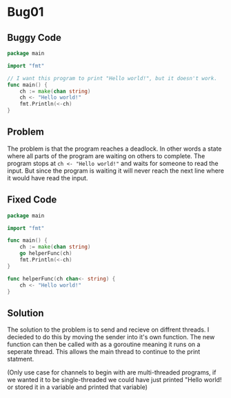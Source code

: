 # Bug01
## Buggy Code

```go
package main

import "fmt"

// I want this program to print "Hello world!", but it doesn't work.
func main() {
	ch := make(chan string)
	ch <- "Hello world!"
	fmt.Println(<-ch)
}
```
## Problem

The problem is that the program reaches a deadlock. In other words a state where all parts of the program are waiting on others to complete. The program stops at `ch <- "Hello world!"` and waits for someone to read the input. But since the program is waiting it will never reach the next line where it would have read the input.

## Fixed Code

```go
package main

import "fmt"

func main() {
	ch := make(chan string)
	go helperFunc(ch)
	fmt.Println(<-ch)
}

func helperFunc(ch chan<- string) {
	ch <- "Hello world!"
}
```
## Solution

The solution to the problem is to send and recieve on diffrent threads. I decieded to do this by moving the sender into it's own function. The new function can then be called with as a goroutine meaning it runs on a seperate thread. This allows the main thread to continue to the print statment.

(Only use case for channels to begin with are multi-threaded programs, if we wanted it to be single-threaded we could have just printed "Hello world! or stored it in a variable and printed that variable) 